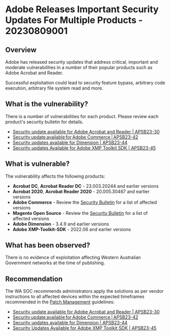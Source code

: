 # Adobe Releases Important Security Updates For Multiple Products - 20230809001

## Overview

Adobe has released security updates that address critical, important and moderate vulnerabilities in a number of their popular products such as Adobe Acrobat and Reader.

Successful exploitation could lead to security feature bypass, arbitrary code execution, arbitrary file system read and more.

## What is the vulnerability?

There is a number of vulnerabilities for each product. Please review each product's security bulletin for details.

- [Security update available for Adobe Acrobat and Reader | APSB23-30](https://helpx.adobe.com/security/products/acrobat/apsb23-30.html)
- [Security update available for Adobe Commerce | APSB23-42
    ](https://helpx.adobe.com/security/products/magento/apsb23-42.html)
- [Security updates available for Dimension | APSB23-44](https://helpx.adobe.com/security/products/dimension/apsb23-44.html)
- [Security updates Available for Adobe XMP Toolkit SDK | APSB23-45](https://helpx.adobe.com/security/products/xmpcore/apsb23-45.html)

## What is vulnerable?

The vulnerability affects the following products:

- **Acrobat DC**, **Acrobat Reader DC** - 23.003.20244 and earlier versions
- **Acrobat 2020**, **Acrobat Reader 2020** - 20.005.30467 and earlier versions
- **Adobe Commerce** - Review the [Security Bulletin](https://helpx.adobe.com/security/products/magento/apsb23-42.html) for a list of affected versions
- **Magento Open Source** - Review the [Security Bulletin](https://helpx.adobe.com/security/products/magento/apsb23-42.html) for a list of affected versions
- **Adobe Dimension** - 3.4.9 and earlier versions
- **Adobe XMP-Toolkit-SDK** - 2022.06 and earlier versions

## What has been observed?

There is no evidence of exploitation affecting Western Australian Government networks at the time of publishing.

## Recommendation

The WA SOC recommends administrators apply the solutions as per vendor instructions to all affected devices within the expected timeframes recommended in the [Patch Management](../guidelines/patch-management.md) guidelines:

- [Security update available for Adobe Acrobat and Reader | APSB23-30](https://helpx.adobe.com/security/products/acrobat/apsb23-30.html)
- [Security update available for Adobe Commerce | APSB23-42
    ](https://helpx.adobe.com/security/products/magento/apsb23-42.html)
- [Security updates available for Dimension | APSB23-44](https://helpx.adobe.com/security/products/dimension/apsb23-44.html)
- [Security Updates Available for Adobe XMP Toolkit SDK | APSB23-45](https://helpx.adobe.com/security/products/xmpcore/apsb23-45.html)
